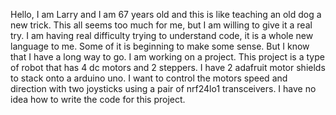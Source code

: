 Hello, I am Larry and I am 67 years old and this is like teaching an old dog a new trick.   This all seems too much for me, but I am willing to give it a real try.  I am having real difficulty trying to understand code, it is a whole new language to me.  Some of it is beginning to make some sense.  But I know that I have a long way to go.  I am working on a project.  This project is a type of robot that has 4 dc motors and 2 steppers.  I have 2 adafruit motor shields to stack onto a arduino uno.  I want to control the motors speed and direction with two joysticks using a pair of nrf24lo1 transceivers.  I have no idea how to write the code for this project.
